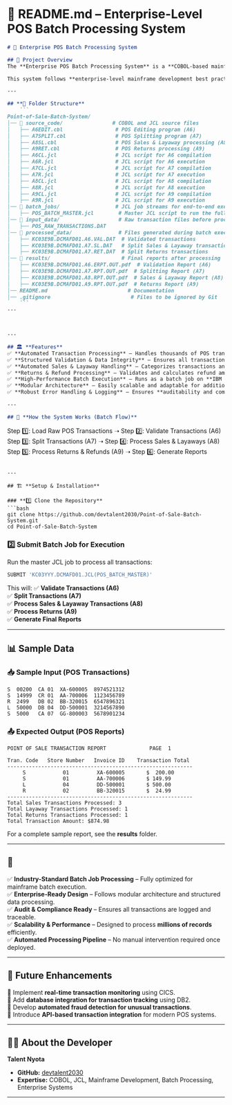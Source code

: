 # 📜 **README.md – Enterprise-Level POS Batch Processing System**
```markdown
# 🏢 Enterprise POS Batch Processing System

## 📌 Project Overview
The **Enterprise POS Batch Processing System** is a **COBOL-based mainframe solution** designed to handle **high-volume retail transactions** for a **Point of Sale (POS) system**. It is optimized for **batch processing**, ensuring accurate transaction validation, structured transaction splitting, financial tracking, and reporting.

This system follows **enterprise-level mainframe development best practices**, leveraging **COBOL, JCL, and batch job execution** to deliver a high-performance, scalable solution.

---

## **📂 Folder Structure**
    ```
Point-of-Sale-Batch-System/
│── 📂 source_code/                # COBOL and JCL source files
│   ├── A6EDIT.cbl                 # POS Editing program (A6)
│   ├── A7SPLIT.cbl                # POS Splitting program (A7)
│   ├── A8SL.cbl                   # POS Sales & Layaway processing (A8)
│   ├── A9RET.cbl                  # POS Returns processing (A9)
│   ├── A6CL.jcl                   # JCL script for A6 compilation
│   ├── A6R.jcl                    # JCL script for A6 execution
│   ├── A7CL.jcl                   # JCL script for A7 compilation
│   ├── A7R.jcl                    # JCL script for A7 execution
│   ├── A8CL.jcl                   # JCL script for A8 compilation
│   ├── A8R.jcl                    # JCL script for A8 execution
│   ├── A9CL.jcl                   # JCL script for A9 compilation
│   ├── A9R.jcl                    # JCL script for A9 execution
│── 📂 batch_jobs/                  # JCL job streams for end-to-end execution
│   ├── POS_BATCH_MASTER.jcl        # Master JCL script to run the full batch
│── 📂 input_data/                   # Raw transaction files before processing
│   ├── POS_RAW_TRANSACTIONS.DAT
│── 📂 processed_data/               # Files generated during batch execution
│   ├── KC03E9B.DCMAFD01.A6.VAL.DAT  # Validated transactions
│   ├── KC03E9B.DCMAFD01.A7.SL.DAT   # Split Sales & Layaway transactions
│   ├── KC03E9B.DCMAFD01.A7.RET.DAT  # Split Returns transactions
│── 📂 results/                       # Final reports after processing
│   ├── KC03E9B.DCMAFD01.A6.ERPT.OUT.pdf  # Validation Report (A6)
│   ├── KC03E9B.DCMAFD01.A7.RPT.OUT.pdf  # Splitting Report (A7)
│   ├── KC03E9B.DCMAFD01.A8.RPT.OUT.pdf  # Sales & Layaway Report (A8)
│   ├── KC03E9B.DCMAFD01.A9.RPT.OUT.pdf  # Returns Report (A9)
│── README.md                          # Documentation
│── .gitignore                          # Files to be ignored by Git
    ```
---



---

## 🏛️ **Features**
✅ **Automated Transaction Processing** – Handles thousands of POS transactions efficiently.  
✅ **Structured Validation & Data Integrity** – Ensures all transactions meet business rules.  
✅ **Automated Sales & Layaway Handling** – Categorizes transactions and prepares sales reports.  
✅ **Returns & Refund Processing** – Validates and calculates refund amounts.  
✅ **High-Performance Batch Execution** – Runs as a batch job on **IBM z/OS mainframes**.  
✅ **Modular Architecture** – Easily scalable and adaptable for additional features.  
✅ **Robust Error Handling & Logging** – Ensures **auditability and compliance**.  

---

## 🔁 **How the System Works (Batch Flow)**
```
Step 1️⃣: Load Raw POS Transactions  ➝  Step 2️⃣: Validate Transactions (A6)  
Step 3️⃣: Split Transactions (A7)  ➝  Step 4️⃣: Process Sales & Layaways (A8)  
Step 5️⃣: Process Returns & Refunds (A9)  ➝  Step 6️⃣: Generate Reports
```

---

## 🏗️ **Setup & Installation**

### **1️⃣ Clone the Repository**
```bash
git clone https://github.com/devtalent2030/Point-of-Sale-Batch-System.git
cd Point-of-Sale-Batch-System
```
### **2️⃣ Submit Batch Job for Execution**
Run the master JCL job to process all transactions:
```bash
SUBMIT 'KC03YYY.DCMAFD01.JCL(POS_BATCH_MASTER)'
```
This will:
✅ **Validate Transactions (A6)**  
✅ **Split Transactions (A7)**  
✅ **Process Sales & Layaway Transactions (A8)**  
✅ **Process Returns (A9)**  
✅ **Generate Final Reports**  

---

## 📊 **Sample Data**
### **📥 Sample Input (POS Transactions)**
```
S  00200  CA 01  XA-600005  8974521312
S  14999  CR 01  AA-700006  1123456789
R  2499   DB 02  BB-320015  6547896321
L  50000  DB 04  DD-500001  3214567890
S  5000   CA 07  GG-800003  5678901234
```

### **📤 Expected Output (POS Reports)**
```
POINT OF SALE TRANSACTION REPORT              PAGE  1

Tran. Code   Store Number   Invoice ID    Transaction Total
------------------------------------------------------------
     S            01         XA-600005       $  200.00
     S            01         AA-700006       $ 149.99
     L            04         DD-500001       $ 500.00
     R            02         BB-320015       $  24.99
------------------------------------------------------------
Total Sales Transactions Processed: 3
Total Layaway Transactions Processed: 1
Total Returns Transactions Processed: 1
Total Transaction Amount: $874.98
```

For a complete sample report, see the **results** folder.

---

## 🎯 
✅ **Industry-Standard Batch Job Processing** – Fully optimized for mainframe batch execution.  
✅ **Enterprise-Ready Design** – Follows modular architecture and structured data processing.  
✅ **Audit & Compliance Ready** – Ensures all transactions are logged and traceable.  
✅ **Scalability & Performance** – Designed to process **millions of records** efficiently.  
✅ **Automated Processing Pipeline** – No manual intervention required once deployed.  

---

## 🚀 **Future Enhancements**
🔹 Implement **real-time transaction monitoring** using CICS.  
🔹 Add **database integration for transaction tracking** using DB2.  
🔹 Develop **automated fraud detection for unusual transactions**.  
🔹 Introduce **API-based transaction integration** for modern POS systems.  

---

## 👨‍💻 **About the Developer**
**Talent Nyota**  
- **GitHub:** [devtalent2030](https://github.com/devtalent2030)  
- **Expertise:** COBOL, JCL, Mainframe Development, Batch Processing, Enterprise Systems  

---

```
